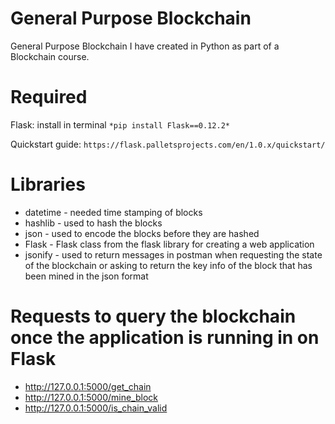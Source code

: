 # General Purpose Blockchain
General Purpose Blockchain I have created in Python as part of a Blockchain course. 

# Required
Flask: install in terminal 
```*pip install Flask==0.12.2*```

Quickstart guide: 
```https://flask.palletsprojects.com/en/1.0.x/quickstart/```

# Libraries
- datetime - needed time stamping of blocks
- hashlib - used to hash the blocks
- json - used to encode the blocks before they are hashed
- Flask - Flask class from the flask library for creating a web application 
- jsonify - used to return messages in postman when requesting the state of the blockchain or asking to return the key info of the block that has been mined in the json format

# Requests to query the blockchain once the application is running in on Flask
- http://127.0.0.1:5000/get_chain
- http://127.0.0.1:5000/mine_block
- http://127.0.0.1:5000/is_chain_valid 
